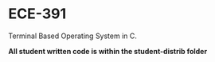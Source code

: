 # ECE-391
Terminal Based Operating System in C.

**All student written code is within the student-distrib folder**
